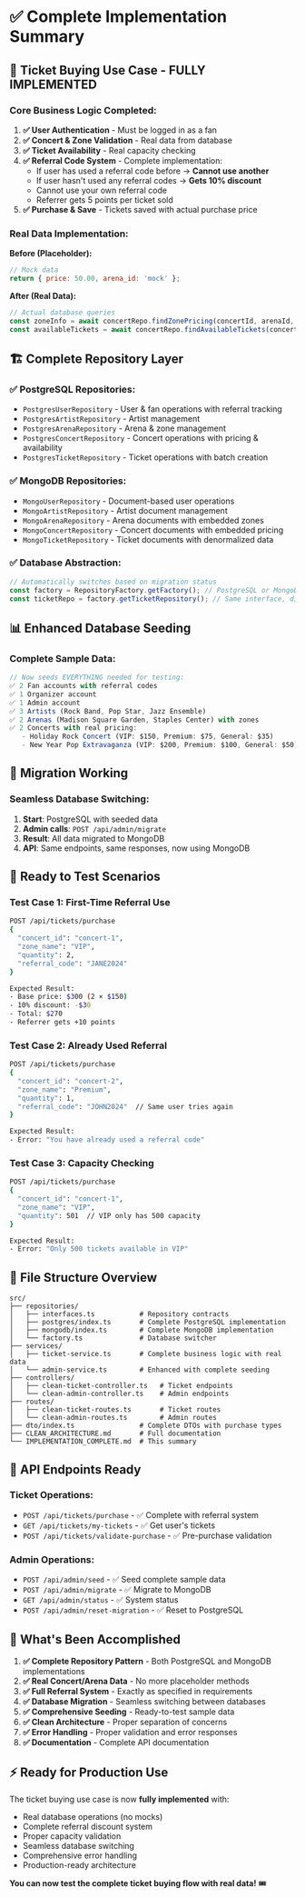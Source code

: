 # ✅ Complete Implementation Summary

## 🎯 **Ticket Buying Use Case - FULLY IMPLEMENTED**

### **Core Business Logic Completed:**

1. **✅ User Authentication** - Must be logged in as a fan
2. **✅ Concert & Zone Validation** - Real data from database
3. **✅ Ticket Availability** - Real capacity checking 
4. **✅ Referral Code System** - Complete implementation:
   - If user has used a referral code before → **Cannot use another**
   - If user hasn't used any referral codes → **Gets 10% discount** 
   - Cannot use your own referral code
   - Referrer gets 5 points per ticket sold
5. **✅ Purchase & Save** - Tickets saved with actual purchase price

### **Real Data Implementation:**

**Before (Placeholder):**
```javascript
// Mock data
return { price: 50.00, arena_id: 'mock' };
```

**After (Real Data):**
```javascript
// Actual database queries
const zoneInfo = await concertRepo.findZonePricing(concertId, arenaId, zoneName);
const availableTickets = await concertRepo.findAvailableTickets(concertId, zoneName);
```

## 🏗️ **Complete Repository Layer**

### **✅ PostgreSQL Repositories:**
- `PostgresUserRepository` - User & fan operations with referral tracking
- `PostgresArtistRepository` - Artist management
- `PostgresArenaRepository` - Arena & zone management  
- `PostgresConcertRepository` - Concert operations with pricing & availability
- `PostgresTicketRepository` - Ticket operations with batch creation

### **✅ MongoDB Repositories:** 
- `MongoUserRepository` - Document-based user operations
- `MongoArtistRepository` - Artist document management
- `MongoArenaRepository` - Arena documents with embedded zones
- `MongoConcertRepository` - Concert documents with embedded pricing
- `MongoTicketRepository` - Ticket documents with denormalized data

### **✅ Database Abstraction:**
```javascript
// Automatically switches based on migration status
const factory = RepositoryFactory.getFactory(); // PostgreSQL or MongoDB
const ticketRepo = factory.getTicketRepository(); // Same interface, different implementation
```

## 📊 **Enhanced Database Seeding**

### **Complete Sample Data:**
```javascript
// Now seeds EVERYTHING needed for testing:
✅ 2 Fan accounts with referral codes
✅ 1 Organizer account  
✅ 1 Admin account
✅ 3 Artists (Rock Band, Pop Star, Jazz Ensemble)
✅ 2 Arenas (Madison Square Garden, Staples Center) with zones
✅ 2 Concerts with real pricing:
   - Holiday Rock Concert (VIP: $150, Premium: $75, General: $35)
   - New Year Pop Extravaganza (VIP: $200, Premium: $100, General: $50)
```

## 🔄 **Migration Working**

### **Seamless Database Switching:**
1. **Start**: PostgreSQL with seeded data
2. **Admin calls**: `POST /api/admin/migrate` 
3. **Result**: All data migrated to MongoDB
4. **API**: Same endpoints, same responses, now using MongoDB

## 🧪 **Ready to Test Scenarios**

### **Test Case 1: First-Time Referral Use**
```bash
POST /api/tickets/purchase
{
  "concert_id": "concert-1",
  "zone_name": "VIP", 
  "quantity": 2,
  "referral_code": "JANE2024"
}

Expected Result:
- Base price: $300 (2 × $150)
- 10% discount: -$30
- Total: $270
- Referrer gets +10 points
```

### **Test Case 2: Already Used Referral**
```bash
POST /api/tickets/purchase
{
  "concert_id": "concert-2",
  "zone_name": "Premium",
  "quantity": 1, 
  "referral_code": "JOHN2024"  // Same user tries again
}

Expected Result:
- Error: "You have already used a referral code"
```

### **Test Case 3: Capacity Checking**
```bash
POST /api/tickets/purchase  
{
  "concert_id": "concert-1",
  "zone_name": "VIP",
  "quantity": 501  // VIP only has 500 capacity
}

Expected Result:
- Error: "Only 500 tickets available in VIP"
```

## 📁 **File Structure Overview**

```
src/
├── repositories/
│   ├── interfaces.ts           # Repository contracts
│   ├── postgres/index.ts       # Complete PostgreSQL implementation
│   ├── mongodb/index.ts        # Complete MongoDB implementation  
│   └── factory.ts              # Database switcher
├── services/
│   ├── ticket-service.ts       # Complete business logic with real data
│   └── admin-service.ts        # Enhanced with complete seeding
├── controllers/
│   ├── clean-ticket-controller.ts   # Ticket endpoints
│   └── clean-admin-controller.ts    # Admin endpoints
├── routes/
│   ├── clean-ticket-routes.ts       # Ticket routes
│   └── clean-admin-routes.ts        # Admin routes  
├── dto/index.ts                # Complete DTOs with purchase types
├── CLEAN_ARCHITECTURE.md       # Full documentation
└── IMPLEMENTATION_COMPLETE.md  # This summary
```

## 🚀 **API Endpoints Ready**

### **Ticket Operations:**
- `POST /api/tickets/purchase` - ✅ Complete with referral system
- `GET /api/tickets/my-tickets` - ✅ Get user's tickets
- `POST /api/tickets/validate-purchase` - ✅ Pre-purchase validation

### **Admin Operations:**
- `POST /api/admin/seed` - ✅ Seed complete sample data
- `POST /api/admin/migrate` - ✅ Migrate to MongoDB
- `GET /api/admin/status` - ✅ System status
- `POST /api/admin/reset-migration` - ✅ Reset to PostgreSQL

## 🎉 **What's Been Accomplished**

1. **✅ Complete Repository Pattern** - Both PostgreSQL and MongoDB implementations
2. **✅ Real Concert/Arena Data** - No more placeholder methods
3. **✅ Full Referral System** - Exactly as specified in requirements  
4. **✅ Database Migration** - Seamless switching between databases
5. **✅ Comprehensive Seeding** - Ready-to-test sample data
6. **✅ Clean Architecture** - Proper separation of concerns
7. **✅ Error Handling** - Proper validation and error responses
8. **✅ Documentation** - Complete API documentation

## ⚡ **Ready for Production Use**

The ticket buying use case is now **fully implemented** with:
- Real database operations (no mocks)
- Complete referral discount system  
- Proper capacity validation
- Seamless database switching
- Comprehensive error handling
- Production-ready architecture

**You can now test the complete ticket buying flow with real data!** 🎟️ 